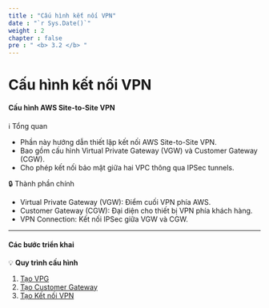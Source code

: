 ```yaml
---
title : "Cấu hình kết nối VPN"
date : "`r Sys.Date()`"
weight : 2
chapter : false
pre : " <b> 3.2 </b> "
---
```


# Cấu hình kết nối VPN

#### Cấu hình AWS Site-to-Site VPN

ℹ️ Tổng quan

- Phần này hướng dẫn thiết lập kết nối AWS Site-to-Site VPN.
- Bao gồm cấu hình Virtual Private Gateway (VGW) và Customer Gateway (CGW).
- Cho phép kết nối bảo mật giữa hai VPC thông qua IPSec tunnels.

🔒 Thành phần chính

- Virtual Private Gateway (VGW): Điểm cuối VPN phía AWS.
- Customer Gateway (CGW): Đại diện cho thiết bị VPN phía khách hàng.
- VPN Connection: Kết nối IPSec giữa VGW và CGW.

---

#### Các bước triển khai

💡 **Quy trình cấu hình**

1. [Tạo VPG](3-2-1-create-VPG/)
2. [Tạo Customer Gateway](3-2-2-create-customer-gateway/)
3. [Tạo Kết nối VPN](3-2-3-create-vpn-connection/)